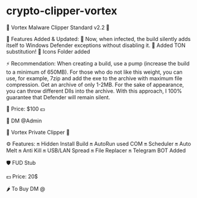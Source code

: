 # crypto-clipper-vortex



💠 Vortex Malware Clipper Standard v2.2 💠 
 
🔰 Features Added & Updated: 
🔺 Now, when infected, the build silently adds itself to Windows Defender exceptions without disabling it.
🔺 Added TON substitution!
🔺 Icons Folder added

⚡ Recommendation:
When creating a build, use a pump (increase the build to a minimum of 650MB). For those who do not like this weight, you can use, for example, 7zip and add the exe to the archive with maximum file compression. Get an archive of only 1-2MB. For the sake of appearance, you can throw different Dlls into the archive. With this approach, I 100% guarantee that Defender will remain silent.

 
🔹 Price: $100 💵
 

 
🔸 DM @Admin
 


💠 Vortex Private Clipper 💠

⚙️ Features:
🔛 Hidden Install Build
🔛 AutoRun used COM
🔛 Scheduler
🔛 Auto Melt
🔛 Anti Kill
🔛 USB/LAN Spread
🔛 File Replacer
🔛 Telegram BOT Added

🛡 FUD Stub

💵 Price: 20$

🌶 To Buy DM @
